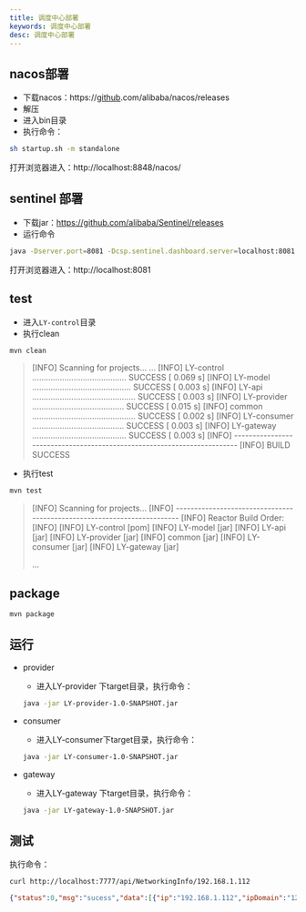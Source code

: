 ```yaml
---
title: 调度中心部署
keywords: 调度中心部署
desc: 调度中心部署
---
```


## nacos部署

- 下载nacos：https://[github](https://so.csdn.net/so/search?q=github&spm=1001.2101.3001.7020).com/alibaba/nacos/releases
- 解压
- 进入bin目录
- 执行命令：

```bash
sh startup.sh -m standalone
```

打开浏览器进入：http://localhost:8848/nacos/

## sentinel 部署

- 下载jar：https://github.com/alibaba/Sentinel/releases
- 运行命令

```bash
java -Dserver.port=8081 -Dcsp.sentinel.dashboard.server=localhost:8081 -Dproject.name=sentinel-dashboard -jar sentinel-dashboard-1.6.3.jar
```

打开浏览器进入：http://localhost:8081

## test

- 进入`LY-control`目录
- 执行clean

```bash
mvn clean
```

>[INFO] Scanning for projects...
>...
>[INFO] LY-control ......................................... SUCCESS [  0.069 s]
>[INFO] LY-model ........................................... SUCCESS [  0.003 s]
>[INFO] LY-api ............................................. SUCCESS [  0.003 s]
>[INFO] LY-provider ........................................ SUCCESS [  0.015 s]
>[INFO] common ............................................. SUCCESS [  0.002 s]
>[INFO] LY-consumer ........................................ SUCCESS [  0.003 s]
>[INFO] LY-gateway ......................................... SUCCESS [  0.003 s]
>[INFO] ------------------------------------------------------------------------
>[INFO] BUILD SUCCESS

- 执行test

```bash
mvn test
```

> [INFO] Scanning for projects...
> [INFO] ------------------------------------------------------------------------
> [INFO] Reactor Build Order:
> [INFO] 
> [INFO] LY-control                                                         [pom]
> [INFO] LY-model                                                           [jar]
> [INFO] LY-api                                                             [jar]
> [INFO] LY-provider                                                        [jar]
> [INFO] common                                                             [jar]
> [INFO] LY-consumer                                                        [jar]
> [INFO] LY-gateway                                                         [jar]
>
> ...

## package

```bash
mvn package
```

## 运行

- provider

  - 进入LY-provider 下target目录，执行命令：

  ```bash
  java -jar LY-provider-1.0-SNAPSHOT.jar
  ```

- consumer

  - 进入LY-consumer下target目录，执行命令：

  ```bash
  java -jar LY-consumer-1.0-SNAPSHOT.jar
  ```

- gateway

  - 进入LY-gateway 下target目录，执行命令：

  ```bash
  java -jar LY-gateway-1.0-SNAPSHOT.jar
  ```

## 测试

执行命令：

```bash
curl http://localhost:7777/api/NetworkingInfo/192.168.1.112
```

```json
{"status":0,"msg":"sucess","data":[{"ip":"192.168.1.112","ipDomain":"127.0.0.1\tlocalhost|::1     ip6-localhost ip6-loopback|fe00::0 ip6-localnet|ff00::0 ip6-mcastprefix|ff02::1 ip6-allnodes|ff02::2 ip6-allrouters|140.82.113.26                 alive.github.com|140.82.113.25                 live.github.com|185.199.108.154               github.githubassets.com|140.82.114.22                 central.github.com|185.199.108.133               desktop.githubusercontent.com|185.199.108.153               assets-cdn.github.com|185.199.108.133               camo.githubusercontent.com|185.199.108.133               github.map.fastly.net|199.232.69.194                github.global.ssl.fastly.net|140.82.114.4                  gist.github.com|185.199.108.153               github.io|140.82.113.4                  github.com|192.0.66.2                    github.blog|140.82.113.5                  api.github.com|185.199.108.133               raw.githubusercontent.com|185.199.108.133               user-images.githubusercontent.com|185.199.108.133               favicons.githubusercontent.com|185.199.108.133               avatars5.githubusercontent.com|185.199.108.133               avatars4.githubusercontent.com|185.199.108.133               avatars3.githubusercontent.com|185.199.108.133               avatars2.githubusercontent.com|185.199.108.133               avatars1.githubusercontent.com|185.199.108.133               avatars0.githubusercontent.com|185.199.108.133               avatars.githubusercontent.com|140.82.114.9                  codeload.github.com|52.217.168.105                github-cloud.s3.amazonaws.com|52.217.130.233                github-com.s3.amazonaws.com|54.231.133.57                 github-production-release-asset-2e65be.s3.amazonaws.com|52.217.140.41                 github-production-user-asset-6210df.s3.amazonaws.com|52.216.109.219                github-production-repository-file-5c1aeb.s3.amazonaws.com|185.199.108.153               githubstatus.com|64.71.144.202                 github.community|23.100.27.125                 github.dev|140.82.113.22                 collector.github.com|13.107.43.16                  pipelines.actions.githubusercontent.com|185.199.108.133               media.githubusercontent.com|185.199.108.133               cloud.githubusercontent.com|185.199.108.133               objects.githubusercontent.com|","nicstatus":"docker0: flags=4099<UP,BROADCAST,MULTICAST>  mtu 1500\n        inet 172.17.0.1  netmask 255.255.0.0  broadcast 172.17.255.255\n        ether 02:42:46:3a:c3:0c  txqueuelen 0  (以太网)\n        RX packets 0  bytes 0 (0.0 B)\n        RX errors 0  dropped 0  overruns 0  frame 0\n        TX packets 0  bytes 0 (0.0 B)\n        TX errors 0  dropped 0 overruns 0  carrier 0  collisions 0\n\nenp3s0f1: flags=4163<UP,BROADCAST,RUNNING,MULTICAST>  mtu 1500\n        inet 192.168.1.112  netmask 255.255.255.0  broadcast 192.168.1.255\n        inet6 fe80::7779:78b9:b993:d223  prefixlen 64  scopeid 0x20<link>\n        ether 00:e0:4c:84:4e:64  txqueuelen 1000  (以太网)\n        RX packets 2066514  bytes 2421208423 (2.4 GB)\n        RX errors 0  dropped 0  overruns 0  frame 0\n        TX packets 1300723  bytes 124490629 (124.4 MB)\n        TX errors 0  dropped 0 overruns 0  carrier 0  collisions 0\n\nlo: flags=73<UP,LOOPBACK,RUNNING>  mtu 65536\n        inet 127.0.0.1  netmask 255.0.0.0\n        inet6 ::1  prefixlen 128  scopeid 0x10<host>\n        loop  txqueuelen 1000  (本地环回)\n        RX packets 2928107  bytes 513169816 (513.1 MB)\n        RX errors 0  dropped 0  overruns 0  frame 0\n        TX packets 2928107  bytes 513169816 (513.1 MB)\n        TX errors 0  dropped 0 overruns 0  carrier 0  collisions 0\n\n","tcpStateSynSent":"Recv-Q   Send-Q       Local Address:Port          Peer Address:Port   Process   \n0        1            192.168.1.112:40878       142.251.42.234:443              \n0        1            192.168.1.112:40176         45.43.32.234:443              \n0        1            192.168.1.112:40884       142.251.42.234:443              \n0        1            192.168.1.112:40172         45.43.32.234:443              \n0        1            192.168.1.112:40876       142.251.42.234:443              \n0        1            192.168.1.112:47908       142.251.42.237:443              \n0        1            192.168.1.112:47912       142.251.42.237:443              \n0        1            192.168.1.112:40882       142.251.42.234:443              \n","tcpStateSynRecv":"Recv-Q    Send-Q       Local Address:Port       Peer Address:Port    Process    \n","tcpStateListening":"Recv-Q    Send-Q       Local Address:Port        Peer Address:Port   Process    \n0         4096             127.0.0.1:27017            0.0.0.0:*                 \n0         511              127.0.0.1:6379             0.0.0.0:*                 \n0         511                0.0.0.0:80               0.0.0.0:*                 \n0         128              127.0.0.1:16308            0.0.0.0:*                 \n0         4096         127.0.0.53%lo:53               0.0.0.0:*                 \n0         5                127.0.0.1:631              0.0.0.0:*                 \n0         128                0.0.0.0:40599            0.0.0.0:*                 \n0         128              127.0.0.1:16090            0.0.0.0:*                 \n0         70                       *:33060                  *:*                 \n0         151                      *:3306                   *:*                 \n0         511                  [::1]:6379                [::]:*                 \n0         50                       *:8080                   *:*                 \n0         511                   [::]:80                  [::]:*                 \n0         5                    [::1]:631                 [::]:*                 \n0         256                      *:3128                   *:*                 \n","tcpStateEstablished":"Recv-Q   Send-Q      Local Address:Port          Peer Address:Port    Process   \n0        0               127.0.0.1:32876            127.0.0.1:33235             \n0        0           192.168.1.112:55476         39.136.94.93:443               \n0        0           192.168.1.112:38384       120.226.28.242:443               \n0        0           192.168.1.112:50840        164.52.110.14:443               \n0        0               127.0.0.1:33235            127.0.0.1:32876             \n0        0           192.168.1.112:55122         110.43.44.77:7826              \n0        0           192.168.1.112:44678         81.69.128.19:443               \n0        0               127.0.0.1:33164            127.0.0.1:44625             \n0        0               127.0.0.1:44625            127.0.0.1:33164             \n0        517         192.168.1.112:40174         45.43.32.234:443               \n0        0           192.168.1.112:37462       121.40.171.186:443               \n0        0           192.168.1.112:53158         120.92.84.16:9002              \n","tcpStateFinWaitOne":null,"tcpStateCloseWait":"Recv-Q    Send-Q       Local Address:Port       Peer Address:Port    Process    \n","tcpStateFinWaitTwo":null,"tcpStateTimeWait":"Recv-Q    Send-Q       Local Address:Port       Peer Address:Port    Process    \n","tcpStateLastAck":"Recv-Q    Send-Q       Local Address:Port       Peer Address:Port    Process    \n","tcpStateClosing":"Recv-Q  Send-Q             Local Address:Port       Peer Address:Port  Process  \n1       1         192.168.1.112%enp3s0f1:39974     35.232.111.17:80             \n","arpInfo":"地址                     类型    硬件地址            标志  Mask            接口\n192.168.1.1              ether   bc:5f:f6:fb:28:47   C                     enp3s0f1\n192.168.1.101            ether   dc:a2:66:40:85:75   C                     enp3s0f1\n记录: 2\t跳过: 0\t找到: 2\n"}],"url":null}
```

